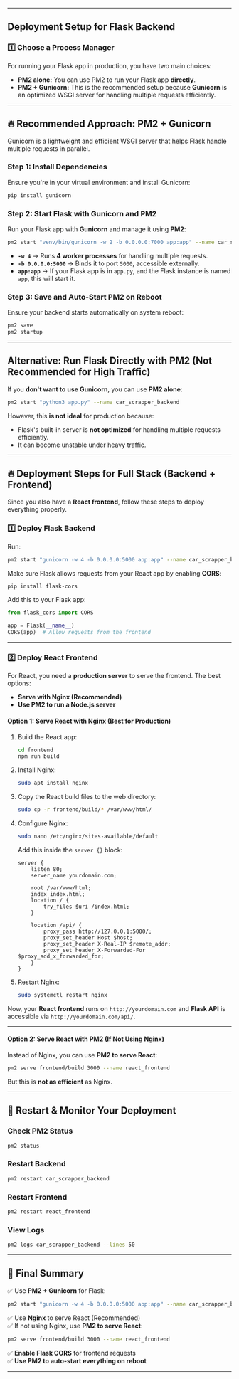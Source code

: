 
---

## **Deployment Setup for Flask Backend**

### **1️⃣ Choose a Process Manager**

For running your Flask app in production, you have two main choices:

- **PM2 alone:** You can use PM2 to run your Flask app **directly**.
- **PM2 + Gunicorn:** This is the recommended setup because **Gunicorn** is an optimized WSGI server for handling multiple requests efficiently.

---

## **🔥 Recommended Approach: PM2 + Gunicorn**

Gunicorn is a lightweight and efficient WSGI server that helps Flask handle multiple requests in parallel.

### **Step 1: Install Dependencies**

Ensure you're in your virtual environment and install Gunicorn:

```sh
pip install gunicorn
```

### **Step 2: Start Flask with Gunicorn and PM2**

Run your Flask app with **Gunicorn** and manage it using **PM2**:

```sh
pm2 start "venv/bin/gunicorn -w 2 -b 0.0.0.0:7000 app:app" --name car_scrapper_backend
```

- **`-w 4`** → Runs **4 worker processes** for handling multiple requests.
- **`-b 0.0.0.0:5000`** → Binds it to port `5000`, accessible externally.
- **`app:app`** → If your Flask app is in `app.py`, and the Flask instance is named `app`, this will start it.

### **Step 3: Save and Auto-Start PM2 on Reboot**

Ensure your backend starts automatically on system reboot:

```sh
pm2 save
pm2 startup
```

---

## **Alternative: Run Flask Directly with PM2 (Not Recommended for High Traffic)**

If you **don't want to use Gunicorn**, you can use **PM2 alone**:

```sh
pm2 start "python3 app.py" --name car_scrapper_backend
```

However, this **is not ideal** for production because:

- Flask's built-in server is **not optimized** for handling multiple requests efficiently.
- It can become unstable under heavy traffic.

---

## **🔥 Deployment Steps for Full Stack (Backend + Frontend)**

Since you also have a **React frontend**, follow these steps to deploy everything properly.

### **1️⃣ Deploy Flask Backend**

Run:

```sh
pm2 start "gunicorn -w 4 -b 0.0.0.0:5000 app:app" --name car_scrapper_backend
```

Make sure Flask allows requests from your React app by enabling **CORS**:

```sh
pip install flask-cors
```

Add this to your Flask app:

```python
from flask_cors import CORS

app = Flask(__name__)
CORS(app)  # Allow requests from the frontend
```

---

### **2️⃣ Deploy React Frontend**

For React, you need a **production server** to serve the frontend. The best options:

- **Serve with Nginx (Recommended)**
- **Use PM2 to run a Node.js server**

#### **Option 1: Serve React with Nginx (Best for Production)**

1. Build the React app:
    
    ```sh
    cd frontend
    npm run build
    ```
    
2. Install Nginx:
    
    ```sh
    sudo apt install nginx
    ```
    
3. Copy the React build files to the web directory:
    
    ```sh
    sudo cp -r frontend/build/* /var/www/html/
    ```
    
4. Configure Nginx:
    
    ```sh
    sudo nano /etc/nginx/sites-available/default
    ```
    
    Add this inside the `server {}` block:
    
    ```nginx
    server {
        listen 80;
        server_name yourdomain.com;
    
        root /var/www/html;
        index index.html;
        location / {
            try_files $uri /index.html;
        }
    
        location /api/ {
            proxy_pass http://127.0.0.1:5000/;
            proxy_set_header Host $host;
            proxy_set_header X-Real-IP $remote_addr;
            proxy_set_header X-Forwarded-For $proxy_add_x_forwarded_for;
        }
    }
    ```
    
5. Restart Nginx:
    
    ```sh
    sudo systemctl restart nginx
    ```
    

Now, your **React frontend** runs on `http://yourdomain.com` and **Flask API** is accessible via `http://yourdomain.com/api/`.

---

#### **Option 2: Serve React with PM2 (If Not Using Nginx)**

Instead of Nginx, you can use **PM2 to serve React**:

```sh
pm2 serve frontend/build 3000 --name react_frontend
```

But this is **not as efficient** as Nginx.

---

## **🔄 Restart & Monitor Your Deployment**

### **Check PM2 Status**

```sh
pm2 status
```

### **Restart Backend**

```sh
pm2 restart car_scrapper_backend
```

### **Restart Frontend**

```sh
pm2 restart react_frontend
```

### **View Logs**

```sh
pm2 logs car_scrapper_backend --lines 50
```

---

## **🚀 Final Summary**

✅ Use **PM2 + Gunicorn** for Flask:

```sh
pm2 start "gunicorn -w 4 -b 0.0.0.0:5000 app:app" --name car_scrapper_backend
```

✅ Use **Nginx** to serve React (Recommended)  
✅ If not using Nginx, use **PM2 to serve React**:

```sh
pm2 serve frontend/build 3000 --name react_frontend
```

✅ **Enable Flask CORS** for frontend requests  
✅ **Use PM2 to auto-start everything on reboot**

---
